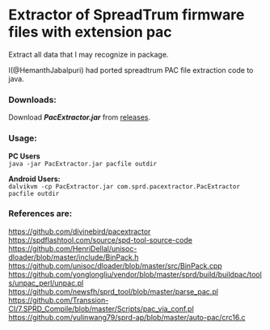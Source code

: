 # Extractor of SpreadTrum firmware files with extension pac

Extract all data that I may recognize in package.

I(@HemanthJabalpuri) had ported spreadtrum PAC file extraction code to java.

### Downloads:
Download **_PacExtractor.jar_** from [releases](https://github.com/HemanthJabalpuri/pacextractor/releases).  

### Usage:
**PC Users**  
`java -jar PacExtractor.jar pacfile outdir`  

**Android Users:**  
`dalvikvm -cp PacExtractor.jar com.sprd.pacextractor.PacExtractor pacfile outdir`  

### References are:
https://github.com/divinebird/pacextractor  
https://spdflashtool.com/source/spd-tool-source-code  
https://github.com/HenriDellal/unisoc-dloader/blob/master/include/BinPack.h  
https://github.com/unisoc/dloader/blob/master/src/BinPack.cpp  
https://github.com/yonglongliu/vendor/blob/master/sprd/build/buildpac/tools/unpac_perl/unpac.pl  
https://github.com/newsfh/sprd_tool/blob/master/parse_pac.pl  
https://github.com/Transsion-CI/7.SPRD_Compile/blob/master/Scripts/pac_via_conf.pl  
https://github.com/yulinwang79/sprd-ap/blob/master/auto-pac/crc16.c  
